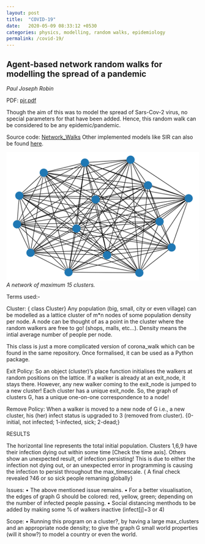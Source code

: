 ```yaml
---
layout: post
title:  "COVID-19"
date:   2020-05-09 08:33:12 +0530
categories: physics, modelling, random walks, epidemiology 
permalink: /covid-19/
---
```






Agent-based network random walks for modelling the spread of a pandemic
-------------------
_Paul Joseph Robin_

PDF: [pjr.pdf](https://github.com/p-j-r/covid-19/blob/master/pjr.pdf)
 
Though the aim of this was to model the spread of Sars-Cov-2 virus, no special parameters for that have been added. Hence, this random walk can be considered to be any epidemic/pandemic.

Source code: [Network_Walks](https://github.com/p-j-r/covid-19/blob/master/Network_Walks.py)
Other implemented models like SIR can also be found [here](https://github.com/p-j-r/covid-19).



![G](images/Run-0/Global_network.png)
*A network of maximum 15 clusters.*



Terms used:-

Cluster:	{ class Cluster}
Any population (big, small, city or even village) can be modelled as a lattice cluster of m*n nodes of some population density per node. A node can be thought of as a point in the cluster where the random walkers are free to go! (shops, malls, etc...). Density means the intial average number of people per node.


This class is just a more complicated version of corona_walk which can be found in the same repository. Once formalised, it can be used as a Python package.





Exit Policy:
So an object (cluster)’s place function initialises the walkers at random positions on the lattice. If a walker is already at an exit_node, it stays there. However, any new walker coming to the exit_node is jumped to a new cluster!
Each cluster has a unique exit_node. So, the graph of clusters G, has a unique one-on-one correspondence to a node!

Remove Policy:
When a walker is moved to a new node of G i.e., a new cluster, his (her) infect status is upgraded to 3 (removed from cluster). {0-initial, not infected; 1-infected, sick; 2-dead;}




RESULTS




































































































The horizontal line represents the total initial population. Clusters 1,6,9 have their infection dying out within some time [Check the time axis]. Others show an unexpected result, of infection persisting!
This is due to either the infection not dying out, or an unexpected error in programming is causing the infection to persist throughout the max_timescale.
{ A final check revealed ?46 or so sick people remaning globally}

Issues:
    • The above mentioned issue remains.
    • For a better visualisation, the edges of graph G should be colored: red, yellow, green; depending on the number of infected people passing.
    • Social distancing menthods to be added by making some % of walkers inactive (infect[j]=3 or 4)
      


Scope:
    • Running this program on a cluster?, by having a large max_clusters and an appropriate node density; to give the graph G small  world properties (will it show?) to model a country or even the world.
      

